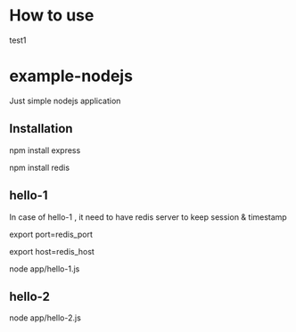 # How to use
test1

# example-nodejs
Just simple nodejs application

## Installation ##
npm install express

npm install redis

## hello-1 ##

In case of hello-1 , it need to have redis server to keep session & timestamp

export port=redis_port

export host=redis_host

node app/hello-1.js 

## hello-2 ##

node app/hello-2.js
